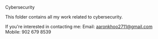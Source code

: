 Cybersecurity

This folder contains all my work related to cybersecurity. 

If you're interested in contacting me: 
Email: aaronkhoo2711@gmail.com
Mobile: 902 679 8539
